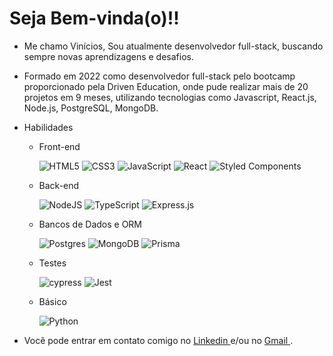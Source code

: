 # Seja Bem-vinda(o)!!
* Me chamo Vinícios, Sou atualmente desenvolvedor full-stack, buscando sempre novas aprendizagens e desafios.

* Formado em 2022 como desenvolvedor full-stack pelo bootcamp proporcionado pela Driven Education, onde pude realizar mais de 20 projetos em 9 meses, utilizando tecnologias como Javascript, React.js, Node.js, PostgreSQL, MongoDB.

* Habilidades
  * Front-end

    ![HTML5](https://img.shields.io/badge/html5-%23E34F26.svg?style=for-the-badge&logo=html5&logoColor=white)
    ![CSS3](https://img.shields.io/badge/css3-%231572B6.svg?style=for-the-badge&logo=css3&logoColor=white)
    ![JavaScript](https://img.shields.io/badge/javascript-%23323330.svg?style=for-the-badge&logo=javascript&logoColor=%23F7DF1E)
    ![React](https://img.shields.io/badge/react-%2320232a.svg?style=for-the-badge&logo=react&logoColor=%2361DAFB)
    ![Styled Components](https://img.shields.io/badge/styled--components-DB7093?style=for-the-badge&logo=styled-components&logoColor=white)
  
  * Back-end

    ![NodeJS](https://img.shields.io/badge/node.js-6DA55F?style=for-the-badge&logo=node.js&logoColor=white)
    ![TypeScript](https://img.shields.io/badge/typescript-%23007ACC.svg?style=for-the-badge&logo=typescript&logoColor=white)
    ![Express.js](https://img.shields.io/badge/express.js-%23404d59.svg?style=for-the-badge&logo=express&logoColor=%2361DAFB)
    
  * Bancos de Dados e ORM

    ![Postgres](https://img.shields.io/badge/postgres-%23316192.svg?style=for-the-badge&logo=postgresql&logoColor=white)
    ![MongoDB](https://img.shields.io/badge/MongoDB-%234ea94b.svg?style=for-the-badge&logo=mongodb&logoColor=white)
    ![Prisma](https://img.shields.io/badge/Prisma-3982CE?style=for-the-badge&logo=Prisma&logoColor=white)
    
  
  * Testes

    ![cypress](https://img.shields.io/badge/-cypress-%23E5E5E5?style=for-the-badge&logo=cypress&logoColor=058a5e)
    ![Jest](https://img.shields.io/badge/-jest-%23C21325?style=for-the-badge&logo=jest&logoColor=white)
    
  * Básico
     
    ![Python](https://img.shields.io/badge/-python-%23316192?style=for-the-badge&logo=python&logoColor=0079ab)
    
* Você pode entrar em contato comigo no <a href="https://www.linkedin.com/in/viniciospires/" target="_blank"> Linkedin </a> e/ou no <a href="contato.viniciospires@gmail.com" target="blank_"> Gmail </a>.
